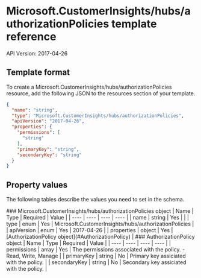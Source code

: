 # Microsoft.CustomerInsights/hubs/authorizationPolicies template reference
API Version: 2017-04-26
## Template format

To create a Microsoft.CustomerInsights/hubs/authorizationPolicies resource, add the following JSON to the resources section of your template.

```json
{
  "name": "string",
  "type": "Microsoft.CustomerInsights/hubs/authorizationPolicies",
  "apiVersion": "2017-04-26",
  "properties": {
    "permissions": [
      "string"
    ],
    "primaryKey": "string",
    "secondaryKey": "string"
  }
}
```
## Property values

The following tables describe the values you need to set in the schema.

<a id="Microsoft.CustomerInsights/hubs/authorizationPolicies" />
### Microsoft.CustomerInsights/hubs/authorizationPolicies object
|  Name | Type | Required | Value |
|  ---- | ---- | ---- | ---- |
|  name | string | Yes |  |
|  type | enum | Yes | Microsoft.CustomerInsights/hubs/authorizationPolicies |
|  apiVersion | enum | Yes | 2017-04-26 |
|  properties | object | Yes | [AuthorizationPolicy object](#AuthorizationPolicy) |


<a id="AuthorizationPolicy" />
### AuthorizationPolicy object
|  Name | Type | Required | Value |
|  ---- | ---- | ---- | ---- |
|  permissions | array | Yes | The permissions associated with the policy. - Read, Write, Manage |
|  primaryKey | string | No | Primary key assiciated with the policy. |
|  secondaryKey | string | No | Secondary key assiciated with the policy. |

